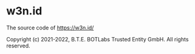 # w3n.id

The source code of https://w3n.id/

Copyright (c) 2021-2022, B.T.E. BOTLabs Trusted Entity GmbH. All rights reserved.
